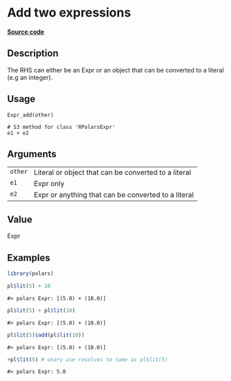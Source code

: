 
# Add two expressions

[**Source code**](https://github.com/pola-rs/r-polars/tree/4c60e4ba5981c539b9639261157303d78f545b69/R/expr__expr.R#L165)

## Description

The RHS can either be an Expr or an object that can be converted to a
literal (e.g an integer).

## Usage

<pre><code class='language-R'>Expr_add(other)

# S3 method for class 'RPolarsExpr'
e1 + e2
</code></pre>

## Arguments

<table>
<tr>
<td style="white-space: nowrap; font-family: monospace; vertical-align: top">
<code id="Expr_add_:_other">other</code>
</td>
<td>
Literal or object that can be converted to a literal
</td>
</tr>
<tr>
<td style="white-space: nowrap; font-family: monospace; vertical-align: top">
<code id="Expr_add_:_e1">e1</code>
</td>
<td>
Expr only
</td>
</tr>
<tr>
<td style="white-space: nowrap; font-family: monospace; vertical-align: top">
<code id="Expr_add_:_e2">e2</code>
</td>
<td>
Expr or anything that can be converted to a literal
</td>
</tr>
</table>

## Value

Expr

## Examples

``` r
library(polars)

pl$lit(5) + 10
```

    #> polars Expr: [(5.0) + (10.0)]

``` r
pl$lit(5) + pl$lit(10)
```

    #> polars Expr: [(5.0) + (10.0)]

``` r
pl$lit(5)$add(pl$lit(10))
```

    #> polars Expr: [(5.0) + (10.0)]

``` r
+pl$lit(5) # unary use resolves to same as pl$lit(5)
```

    #> polars Expr: 5.0
